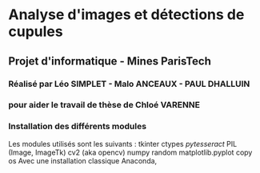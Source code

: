 # Analyse d'images et détections de cupules
## Projet d'informatique - Mines ParisTech
### Réalisé par Léo SIMPLET - Malo ANCEAUX - PAUL DHALLUIN
### pour aider le travail de thèse de Chloé VARENNE

### Installation des différents modules
Les modules utilisés sont les suivants :
tkinter
ctypes
*pytesseract*
PIL (Image, ImageTk)
cv2 (aka opencv)
numpy
random
matplotlib.pyplot
copy
os
Avec une installation classique Anaconda,
